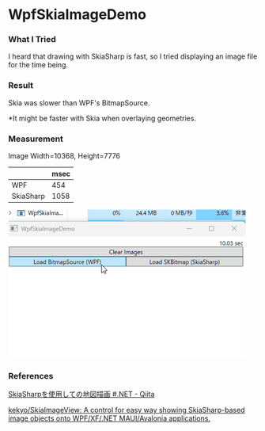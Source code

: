 # WpfSkiaImageDemo

### What I Tried

I heard that drawing with SkiaSharp is fast, so I tried displaying an image file for the time being.

### Result

Skia was slower than WPF's BitmapSource.

*It might be faster with Skia when overlaying geometries.

### Measurement

Image Width=10368, Height=7776

||msec|
|--|--|
|WPF|454|
|SkiaSharp|1058|

![demo.gif](https://github.com/hsytkm/WpfSkiaImageDemo/blob/main/WpfSkiaImageDemo/demo.gif)

### References

[SkiaSharpを使用しての地図描画 #.NET - Qiita](https://qiita.com/ingen084/items/8c4492bfb3cc50129507)

[kekyo/SkiaImageView: A control for easy way showing SkiaSharp-based image objects onto WPF/XF/.NET MAUI/Avalonia applications.](https://github.com/kekyo/SkiaImageView)


